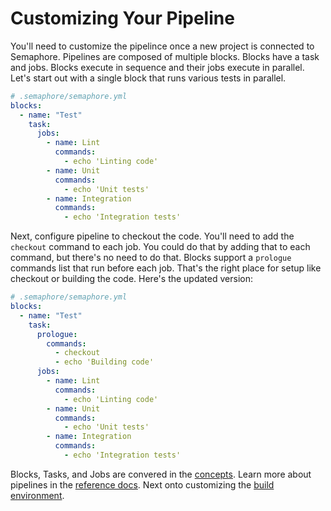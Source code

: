 # Customizing Your Pipeline

You'll need to customize the pipelince once a new project is connected
to Semaphore. Pipelines are composed of multiple blocks. Blocks have
a task and jobs. Blocks execute in sequence and their jobs execute in
parallel. Let's start out with a single block that runs various tests
in parallel.

```yml
# .semaphore/semaphore.yml
blocks:
  - name: "Test"
    task:
      jobs:
        - name: Lint
          commands:
            - echo 'Linting code'
        - name: Unit
          commands:
            - echo 'Unit tests'
        - name: Integration
          commands:
            - echo 'Integration tests'
```

Next, configure pipeline to checkout the code. You'll need to add the
`checkout` command to each job. You could do that by adding that to
each command, but there's no need to do that. Blocks support a
`prologue` commands list that run before each job. That's the right
place for setup like checkout or building the code. Here's the updated
version:

```yml
# .semaphore/semaphore.yml
blocks:
  - name: "Test"
    task:
      prologue:
        commands:
          - checkout
          - echo 'Building code'
      jobs:
        - name: Lint
          commands:
            - echo 'Linting code'
        - name: Unit
          commands:
            - echo 'Unit tests'
        - name: Integration
          commands:
            - echo 'Integration tests'
```

Blocks, Tasks, and Jobs are convered in the [concepts][]. Learn more
about pipelines in the [reference docs][pipeline]. Next onto
customizing the [build environment][next].

[concepts]: http://placeholder.com
[pipeline]: http://placeholder.com
[next]: http://placeholder.com
